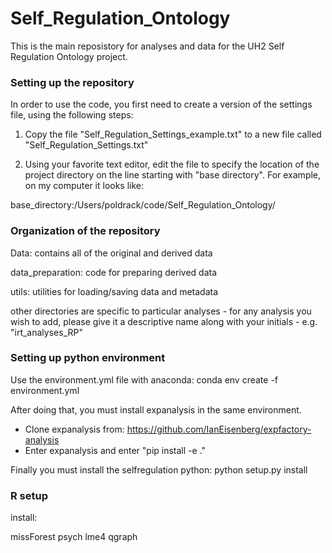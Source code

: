 # Self_Regulation_Ontology

This is the main reposistory for analyses and data for the UH2 Self Regulation Ontology project.

### Setting up the repository

In order to use the code, you first need to create a version of the settings file, using the following steps:

1. Copy the file "Self_Regulation_Settings_example.txt" to a new file called "Self_Regulation_Settings.txt"

2. Using your favorite text editor, edit the file to specify the location of the project directory on the line 
starting with "base directory".  For example, on my computer it looks like:

base_directory:/Users/poldrack/code/Self_Regulation_Ontology/


### Organization of the repository

Data: contains all of the original and derived data

data_preparation: code for preparing derived data

utils: utilities for loading/saving data and metadata

other directories are specific to particular analyses - for any analysis you wish to add, please give it a descriptive name along with your initials - e.g. "irt_analyses_RP"


### Setting up python environment

Use the environment.yml file with anaconda: conda env create -f environment.yml

After doing that, you must install expanalysis in the same environment.
- Clone expanalysis from: https://github.com/IanEisenberg/expfactory-analysis
- Enter expanalysis and enter "pip install -e ."

Finally you must install the selfregulation python: python setup.py install

### R setup
install:

missForest
psych
lme4
qgraph

